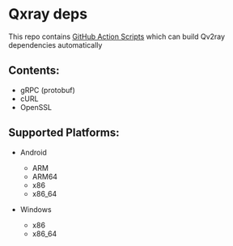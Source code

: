 # Qxray deps

This repo contains [GitHub Action Scripts](https://github.com/Qxray-app/Qxray-deps/tree/master/.github/workflows) which can build Qv2ray dependencies automatically

## Contents:
- gRPC (protobuf)
- cURL
- OpenSSL

## Supported Platforms:
- Android
  - ARM
  - ARM64
  - x86
  - x86_64
 
- Windows
  - x86
  - x86_64
